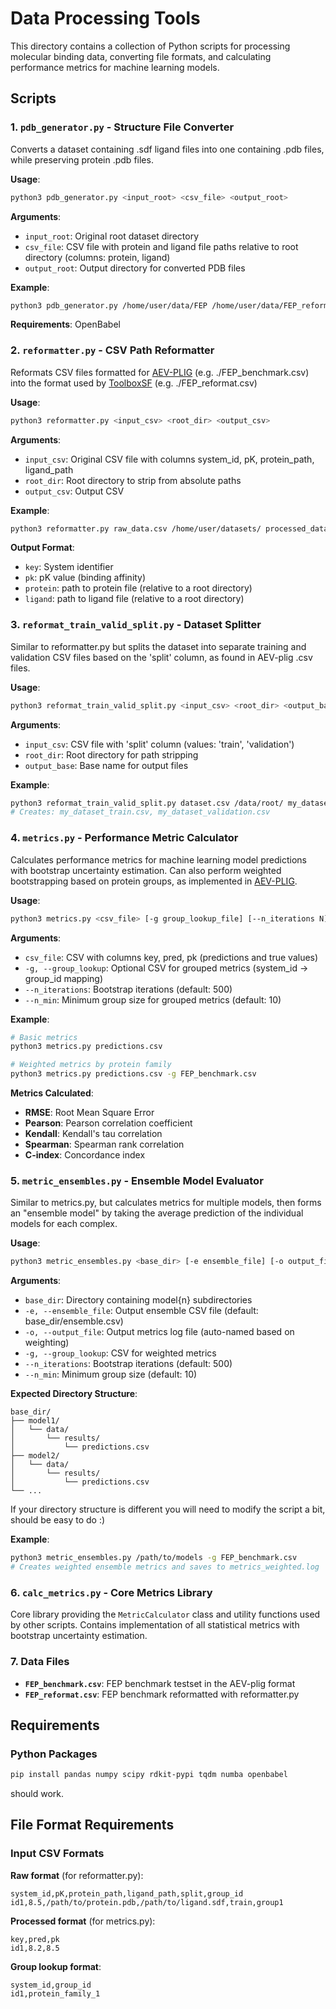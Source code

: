 # Data Processing Tools

This directory contains a collection of Python scripts for processing molecular binding data, converting file formats, and calculating performance metrics for machine learning models.

## Scripts

### 1. `pdb_generator.py` - Structure File Converter

Converts a dataset containing .sdf ligand files into one containing .pdb files, while preserving protein .pdb files.

**Usage**:
```bash
python3 pdb_generator.py <input_root> <csv_file> <output_root>
```

**Arguments**:
- `input_root`: Original root dataset directory
- `csv_file`: CSV file with protein and ligand file paths relative to root directory (columns: protein, ligand)
- `output_root`: Output directory for converted PDB files

**Example**:
```bash
python3 pdb_generator.py /home/user/data/FEP /home/user/data/FEP_reformat.csv /home/user/data/FEP_pdb
```

**Requirements**: OpenBabel

### 2. `reformatter.py` - CSV Path Reformatter

Reformats CSV files formatted for [AEV-PLIG](https://github.com/weitse-hsu/AEV-PLIG-refined/) (e.g. ./FEP_benchmark.csv) into the format used by [ToolboxSF](https://github.com/guydurant/toolboxsf) (e.g. ./FEP_reformat.csv)

**Usage**:
```bash
python3 reformatter.py <input_csv> <root_dir> <output_csv>
```

**Arguments**:
- `input_csv`: Original CSV file with columns system_id, pK, protein_path, ligand_path
- `root_dir`: Root directory to strip from absolute paths
- `output_csv`: Output CSV

**Example**:
```bash
python3 reformatter.py raw_data.csv /home/user/datasets/ processed_data.csv
```

**Output Format**:
- `key`: System identifier
- `pk`: pK value (binding affinity)
- `protein`: path to protein file (relative to a root directory)
- `ligand`: path to ligand file (relative to a root directory)

### 3. `reformat_train_valid_split.py` - Dataset Splitter

Similar to reformatter.py but splits the dataset into separate training and validation CSV files based on the 'split' column, as found in AEV-plig .csv files.

**Usage**:
```bash
python3 reformat_train_valid_split.py <input_csv> <root_dir> <output_base>
```

**Arguments**:
- `input_csv`: CSV file with 'split' column (values: 'train', 'validation')
- `root_dir`: Root directory for path stripping
- `output_base`: Base name for output files

**Example**:
```bash
python3 reformat_train_valid_split.py dataset.csv /data/root/ my_dataset
# Creates: my_dataset_train.csv, my_dataset_validation.csv
```

### 4. `metrics.py` - Performance Metric Calculator

Calculates performance metrics for machine learning model predictions with bootstrap uncertainty estimation.
Can also perform weighted bootstrapping based on protein groups, as implemented in [AEV-PLIG](https://github.com/weitse-hsu/AEV-PLIG-refined/).

**Usage**:
```bash
python3 metrics.py <csv_file> [-g group_lookup_file] [--n_iterations N] [--n_min MIN]
```

**Arguments**:
- `csv_file`: CSV with columns key, pred, pk (predictions and true values)
- `-g, --group_lookup`: Optional CSV for grouped metrics (system_id → group_id mapping)
- `--n_iterations`: Bootstrap iterations (default: 500)
- `--n_min`: Minimum group size for grouped metrics (default: 10)

**Example**:
```bash
# Basic metrics
python3 metrics.py predictions.csv

# Weighted metrics by protein family
python3 metrics.py predictions.csv -g FEP_benchmark.csv
```

**Metrics Calculated**:
- **RMSE**: Root Mean Square Error
- **Pearson**: Pearson correlation coefficient
- **Kendall**: Kendall's tau correlation
- **Spearman**: Spearman rank correlation
- **C-index**: Concordance index

### 5. `metric_ensembles.py` - Ensemble Model Evaluator

Similar to metrics.py, but calculates metrics for multiple models, then forms an "ensemble model" by taking the average prediction of the individual models for each complex.

**Usage**:
```bash
python3 metric_ensembles.py <base_dir> [-e ensemble_file] [-o output_file] [-g group_lookup] [options]
```

**Arguments**:
- `base_dir`: Directory containing model{n} subdirectories
- `-e, --ensemble_file`: Output ensemble CSV file (default: base_dir/ensemble.csv)
- `-o, --output_file`: Output metrics log file (auto-named based on weighting)
- `-g, --group_lookup`: CSV for weighted metrics
- `--n_iterations`: Bootstrap iterations (default: 500)
- `--n_min`: Minimum group size (default: 10)

**Expected Directory Structure**:
```
base_dir/
├── model1/
│   └── data/
│       └── results/
│           └── predictions.csv
├── model2/
│   └── data/
│       └── results/
│           └── predictions.csv
└── ...
```

If your directory structure is different you will need to modify the script a bit, should be easy to do :)

**Example**:
```bash
python3 metric_ensembles.py /path/to/models -g FEP_benchmark.csv
# Creates weighted ensemble metrics and saves to metrics_weighted.log
```

### 6. `calc_metrics.py` - Core Metrics Library

Core library providing the `MetricCalculator` class and utility functions used by other scripts. Contains implementation of all statistical metrics with bootstrap uncertainty estimation.

### 7. Data Files

- **`FEP_benchmark.csv`**: FEP benchmark testset in the AEV-plig format
- **`FEP_reformat.csv`**: FEP benchmark reformatted with reformatter.py

## Requirements

### Python Packages
```bash
pip install pandas numpy scipy rdkit-pypi tqdm numba openbabel
```
should work.

## File Format Requirements

### Input CSV Formats

**Raw format** (for reformatter.py):
```csv
system_id,pK,protein_path,ligand_path,split,group_id
id1,8.5,/path/to/protein.pdb,/path/to/ligand.sdf,train,group1
```

**Processed format** (for metrics.py):
```csv
key,pred,pk
id1,8.2,8.5
```

**Group lookup format**:
```csv
system_id,group_id
id1,protein_family_1
```
